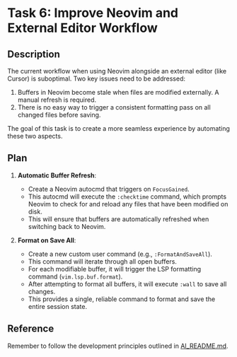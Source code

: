 # Task 6: Improve Neovim and External Editor Workflow

## Description

The current workflow when using Neovim alongside an external editor (like Cursor) is suboptimal. Two key issues need to be addressed:
1.  Buffers in Neovim become stale when files are modified externally. A manual refresh is required.
2.  There is no easy way to trigger a consistent formatting pass on all changed files before saving.

The goal of this task is to create a more seamless experience by automating these two aspects.

## Plan

1.  **Automatic Buffer Refresh**:
    -   Create a Neovim autocmd that triggers on `FocusGained`.
    -   This autocmd will execute the `:checktime` command, which prompts Neovim to check for and reload any files that have been modified on disk.
    -   This will ensure that buffers are automatically refreshed when switching back to Neovim.

2.  **Format on Save All**:
    -   Create a new custom user command (e.g., `:FormatAndSaveAll`).
    -   This command will iterate through all open buffers.
    -   For each modifiable buffer, it will trigger the LSP formatting command (`vim.lsp.buf.format`).
    -   After attempting to format all buffers, it will execute `:wall` to save all changes.
    -   This provides a single, reliable command to format and save the entire session state.

## Reference

Remember to follow the development principles outlined in [AI_README.md](mdc:AI_README.md). 
